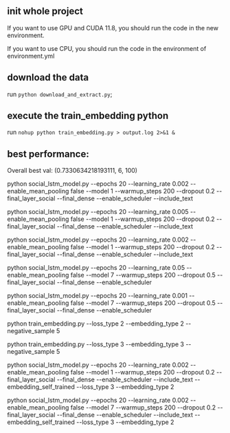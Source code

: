 ## init whole project
If you want to use GPU and CUDA 11.8, you should run the code in the new environment.

If you want to use CPU, you should run the code in the environment of environment.yml

## download the data

run  `python download_and_extract.py`;

## execute the train_embedding python

run `nohup python train_embedding.py > output.log 2>&1 &`

## best performance:

Overall best val:  (0.7330634218193111, 6, 100)

python social_lstm_model.py --epochs 20 --learning_rate 0.002 --enable_mean_pooling false --model 1 --warmup_steps 200 --dropout 0.2 --final_layer_social  --final_dense --enable_scheduler --include_text


python social_lstm_model.py --epochs 20 --learning_rate 0.005 --enable_mean_pooling false --model 1 --warmup_steps 200 --dropout 0.2 --final_layer_social  --final_dense --enable_scheduler --include_text

python social_lstm_model.py --epochs 20 --learning_rate 0.002 --enable_mean_pooling false --model 1 --warmup_steps 200 --dropout 0.2 --final_layer_social  --final_dense --enable_scheduler --include_text



python social_lstm_model.py --epochs 20 --learning_rate 0.05 --enable_mean_pooling false --model 7 --warmup_steps 200 --dropout 0.5  --final_layer_social  --final_dense --enable_scheduler


python social_lstm_model.py --epochs 20 --learning_rate 0.001 --enable_mean_pooling false --model 7 --warmup_steps 200 --dropout 0.5  --final_layer_social  --final_dense --enable_scheduler







python train_embedding.py --loss_type 2 --embedding_type 2 --negative_sample 5

python train_embedding.py --loss_type 3 --embedding_type 3 --negative_sample 5


python social_lstm_model.py --epochs 20 --learning_rate 0.002 --enable_mean_pooling false --model 1 --warmup_steps 200 --dropout 0.2 --final_layer_social  --final_dense --enable_scheduler --include_text --embedding_self_trained --loss_type 3 --embedding_type 2


python social_lstm_model.py --epochs 20 --learning_rate 0.002 --enable_mean_pooling false --model 7 --warmup_steps 200 --dropout 0.2 --final_layer_social  --final_dense --enable_scheduler --include_text --embedding_self_trained --loss_type 3 --embedding_type 2